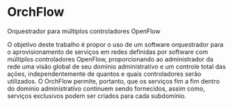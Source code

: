 # OrchFlow
Orquestrador para múltiplos controladores OpenFlow

O objetivo deste trabalho é propor o uso de um software orquestrador para o aprovisionamento de serviços em redes definidas por software com múltiplos controladores OpenFlow, proporcionando ao administrador da rede uma visão global de seu domínio administrativo e um controle total das ações, independentemente de quantos e quais controladores serão utilizados. O OrchFlow permite, portanto, que os serviços fim a fim dentro do domínio administrativo continuem sendo fornecidos, assim como, serviços exclusivos podem ser criados para cada subdomínio.

